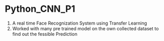 # Python_CNN_P1
1. A real time Face Recognization System using Transfer Learning
2. Worked with many pre trained model on the own collected dataset to find out the fessible Prediction
